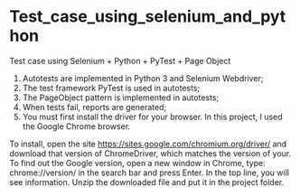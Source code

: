 # Test_case_using_selenium_and_python

Test case using Selenium + Python + PyTest + Page Object

1) Autotests are implemented in Python 3 and Selenium Webdriver;
2) The test framework PyTest is used in autotests;
3) The PageObject pattern is implemented in autotests;
4) When tests fail, reports are generated;
5) You must first install the driver for your browser. In this project, I used the Google Chrome browser.

To install, open the site https://sites.google.com/chromium.org/driver/ 
and download that version of ChromeDriver, which matches the version of your. 
To find out the Google version, open a new window in Chrome, type: chrome://version/ in the search bar 
and press Enter. In the top line, you will see information. 
Unzip the downloaded file and put it in the project folder.